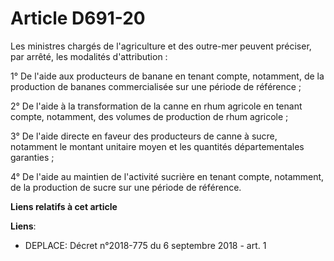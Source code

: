 # Article D691-20

Les ministres chargés de l'agriculture et des outre-mer peuvent préciser, par arrêté, les modalités d'attribution :

1° De l'aide aux producteurs de banane en tenant compte, notamment, de la production de bananes commercialisée sur une
période de référence ;

2° De l'aide à la transformation de la canne en rhum agricole en tenant compte, notamment, des volumes de production de rhum
agricole ;

3° De l'aide directe en faveur des producteurs de canne à sucre, notamment le montant unitaire moyen et les quantités
départementales garanties ;

4° De l'aide au maintien de l'activité sucrière en tenant compte, notamment, de la production de sucre sur une période de
référence.

**Liens relatifs à cet article**

**Liens**:

  - DEPLACE: Décret n°2018-775 du 6 septembre 2018 - art. 1
